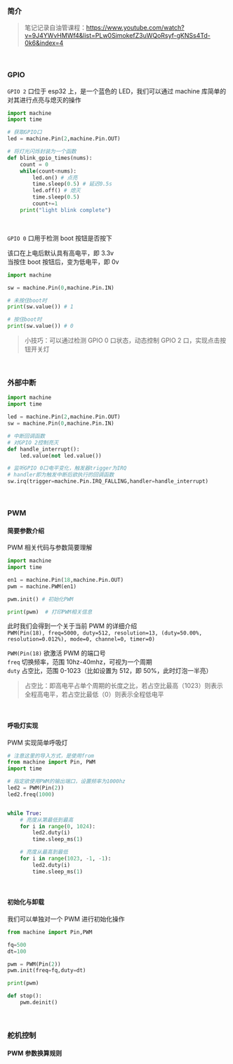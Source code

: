 ### 简介

> 笔记记录自油管课程：https://www.youtube.com/watch?v=9J4YWvHMWf4&list=PLw0SimokefZ3uWQoRsyf-gKNSs4Td-0k6&index=4

<br>

### GPIO

`GPIO 2` 口位于 esp32 上，是一个蓝色的 LED，我们可以通过 machine 库简单的对其进行点亮与熄灭的操作

```py
import machine
import time

# 获取GPIO口
led = machine.Pin(2,machine.Pin.OUT)

# 将灯光闪烁封装为一个函数
def blink_gpio_times(nums):
    count = 0
    while(count<nums):
        led.on() # 点亮
        time.sleep(0.5) # 延迟0.5s
        led.off() # 熄灭
        time.sleep(0.5)
        count+=1
    print("light blink complete")
```

<br>

`GPIO 0` 口用于检测 boot 按钮是否按下

该口在上电后默认具有高电平，即 3.3v  
当按住 boot 按钮后，变为低电平，即 0v

```py
import machine

sw = machine.Pin(0,machine.Pin.IN)

# 未按住boot时
print(sw.value()) # 1

# 按住boot时
print(sw.value()) # 0
```

> 小技巧：可以通过检测 GPIO 0 口状态，动态控制 GPIO 2 口，实现点击按钮开关灯

<br>

### 外部中断

```py
import machine
import time

led = machine.Pin(2,machine.Pin.OUT)
sw = machine.Pin(0,machine.Pin.IN)

# 中断回调函数
# 对GPIO 2控制亮灭
def handle_interrupt():
    led.value(not led.value())

# 监听GPIO 0口电平变化，触发器trigger为IRQ
# handler即为触发中断后欲执行的回调函数
sw.irq(trigger=machine.Pin.IRQ_FALLING,handler=handle_interrupt)
```

<br>

### PWM

#### 简要参数介绍

PWM 相关代码与参数简要理解

```py
import machine
import time

en1 = machine.Pin(18,machine.Pin.OUT)
pwm = machine.PWM(en1)

pwm.init() # 初始化PWM

print(pwm)  # 打印PWM相关信息
```

此时我们会得到一个关于当前 PWM 的详细介绍  
`PWM(Pin(18), freq=5000, duty=512, resolution=13, (duty=50.00%, resolution=0.012%), mode=0, channel=0, timer=0)`

`PWM(Pin(18)` 欲激活 PWM 的端口号  
`freq` 切换频率，范围 10hz-40mhz，可视为一个周期  
`duty` 占空比，范围 0-1023（比如设置为 512，即 50%，此时灯泡一半亮）

> 占空比：即高电平占单个周期的长度之比，若占空比最高（1023）则表示全程高电平，若占空比最低（0）则表示全程低电平

<br>

#### 呼吸灯实现

PWM 实现简单呼吸灯

```py
# 注意这里的导入方式，是使用from
from machine import Pin, PWM
import time

# 指定欲使用PWM的输出端口，设置频率为1000hz
led2 = PWM(Pin(2))
led2.freq(1000)


while True:
    # 亮度从第最低到最高
    for i in range(0, 1024):
        led2.duty(i)
        time.sleep_ms(1)

    # 亮度从最高到最低
    for i in range(1023, -1, -1):
        led2.duty(i)
        time.sleep_ms(1)
```

<br>

#### 初始化与卸载

我们可以单独对一个 PWM 进行初始化操作

```py
from machine import Pin,PWM

fq=500
dt=100

pwm = PWM(Pin(2))
pwm.init(freq=fq,duty=dt)

print(pwm)

def stop():
    pwm.deinit()
```

<br>

### 舵机控制

#### PWM 参数换算规则
